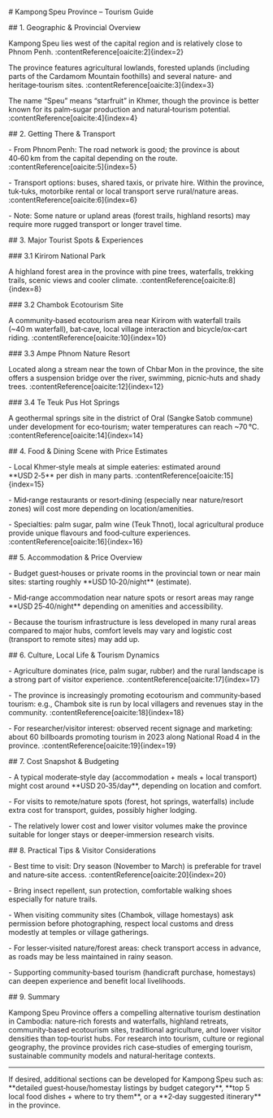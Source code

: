 \# Kampong Speu Province – Tourism Guide



\## 1. Geographic \& Provincial Overview  

Kampong Speu lies west of the capital region and is relatively close to Phnom Penh. :contentReference\[oaicite:2]{index=2}  

The province features agricultural lowlands, forested uplands (including parts of the Cardamom Mountain foothills) and several nature‑ and heritage‑tourism sites. :contentReference\[oaicite:3]{index=3}  

The name “Speu” means “starfruit” in Khmer, though the province is better known for its palm‑sugar production and natural‑tourism potential. :contentReference\[oaicite:4]{index=4}  



\## 2. Getting There \& Transport  

\- From Phnom Penh: The road network is good; the province is about 40‑60 km from the capital depending on the route. :contentReference\[oaicite:5]{index=5}  

\- Transport options: buses, shared taxis, or private hire. Within the province, tuk‑tuks, motorbike rental or local transport serve rural/nature areas. :contentReference\[oaicite:6]{index=6}  

\- Note: Some nature or upland areas (forest trails, highland resorts) may require more rugged transport or longer travel time.



\## 3. Major Tourist Spots \& Experiences  

\### 3.1 Kirirom National Park  

A highland forest area in the province with pine trees, waterfalls, trekking trails, scenic views and cooler climate. :contentReference\[oaicite:8]{index=8}  



\### 3.2 Chambok Ecotourism Site  

A community‑based ecotourism area near Kirirom with waterfall trails (~40 m waterfall), bat‑cave, local village interaction and bicycle/ox‑cart riding. :contentReference\[oaicite:10]{index=10}  



\### 3.3 Ampe Phnom Nature Resort  

Located along a stream near the town of Chbar Mon in the province, the site offers a suspension bridge over the river, swimming, picnic‑huts and shady trees. :contentReference\[oaicite:12]{index=12}  



\### 3.4 Te Teuk Pus Hot Springs  

A geothermal springs site in the district of Oral (Sangke Satob commune) under development for eco‑tourism; water temperatures can reach ~70 °C. :contentReference\[oaicite:14]{index=14}  



\## 4. Food \& Dining Scene with Price Estimates  

\- Local Khmer‑style meals at simple eateries: estimated around \*\*USD 2‑5\*\* per dish in many parts. :contentReference\[oaicite:15]{index=15}  

\- Mid‑range restaurants or resort‑dining (especially near nature/resort zones) will cost more depending on location/amenities.  

\- Specialties: palm sugar, palm wine (Teuk Thnot), local agricultural produce provide unique flavours and food‑culture experiences. :contentReference\[oaicite:16]{index=16}  



\## 5. Accommodation \& Price Overview  

\- Budget guest‑houses or private rooms in the provincial town or near main sites: starting roughly \*\*USD 10‑20/night\*\* (estimate).  

\- Mid‑range accommodation near nature spots or resort areas may range \*\*USD 25‑40/night\*\* depending on amenities and accessibility.  

\- Because the tourism infrastructure is less developed in many rural areas compared to major hubs, comfort levels may vary and logistic cost (transport to remote sites) may add up.



\## 6. Culture, Local Life \& Tourism Dynamics  

\- Agriculture dominates (rice, palm sugar, rubber) and the rural landscape is a strong part of visitor experience. :contentReference\[oaicite:17]{index=17}  

\- The province is increasingly promoting ecotourism and community‑based tourism: e.g., Chambok site is run by local villagers and revenues stay in the community. :contentReference\[oaicite:18]{index=18}  

\- For researcher/visitor interest: observed recent signage and marketing: about 60 billboards promoting tourism in 2023 along National Road 4 in the province. :contentReference\[oaicite:19]{index=19}  



\## 7. Cost Snapshot \& Budgeting  

\- A typical moderate‑style day (accommodation + meals + local transport) might cost around \*\*USD 20‑35/day\*\*, depending on location and comfort.  

\- For visits to remote/nature spots (forest, hot springs, waterfalls) include extra cost for transport, guides, possibly higher lodging.  

\- The relatively lower cost and lower visitor volumes make the province suitable for longer stays or deeper‑immersion research visits.



\## 8. Practical Tips \& Visitor Considerations  

\- Best time to visit: Dry season (November to March) is preferable for travel and nature‑site access. :contentReference\[oaicite:20]{index=20}  

\- Bring insect repellent, sun protection, comfortable walking shoes especially for nature trails.  

\- When visiting community sites (Chambok, village homestays) ask permission before photographing, respect local customs and dress modestly at temples or village gatherings.  

\- For lesser‑visited nature/forest areas: check transport access in advance, as roads may be less maintained in rainy season.  

\- Supporting community‑based tourism (handicraft purchase, homestays) can deepen experience and benefit local livelihoods.



\## 9. Summary  

Kampong Speu Province offers a compelling alternative tourism destination in Cambodia: nature‑rich forests and waterfalls, highland retreats, community‑based ecotourism sites, traditional agriculture, and lower visitor densities than top‑tourist hubs. For research into tourism, culture or regional geography, the province provides rich case‑studies of emerging tourism, sustainable community models and natural‑heritage contexts.



---



If desired, additional sections can be developed for Kampong Speu such as: \*\*detailed guest‑house/homestay listings by budget category\*\*, \*\*top 5 local food dishes + where to try them\*\*, or a \*\*2‑day suggested itinerary\*\* in the province.  



